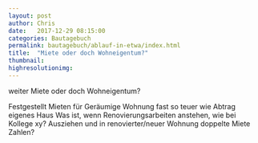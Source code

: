 ```yaml
---
layout: post
author: Chris
date:   2017-12-29 08:15:00
categories: Bautagebuch
permalink: bautagebuch/ablauf-in-etwa/index.html
title:  "Miete oder doch Wohneigentum?"
thumbnail: 
highresolutionimg: 
---
```

weiter Miete oder doch Wohneigentum?
<!--more-->
Festgestellt Mieten für Geräumige Wohnung fast so teuer wie Abtrag eigenes Haus
Was ist, wenn Renovierungsarbeiten anstehen, wie bei Kollege xy?
Ausziehen und in renovierter/neuer Wohnung doppelte Miete Zahlen?